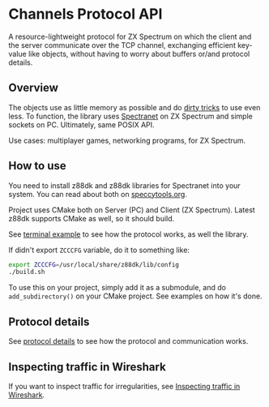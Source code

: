 # Channels Protocol API

A resource-lightweight protocol for ZX Spectrum on which the client and the server
communicate over the TCP channel, exchanging efficient key-value like objects,
without having to worry about buffers or/and protocol details.

## Overview

The objects use as little memory as possible and do [dirty tricks](https://github.com/speccytools/zx-proto/blob/master/include/proto_objects.h#L39) to use even less.
To function, the library uses [Spectranet](https://speccytools.org) on ZX Spectrum and simple
sockets on PC. Ultimately, same POSIX API.

Use cases: multiplayer games, networking programs, for ZX Spectrum.

## How to use

You need to install z88dk and z88dk libraries for Spectranet into your system.
You can read about both on [speccytools.org](https://speccytools.org/).

Project uses CMake both on Server (PC) and Client (ZX Spectrum).
Latest z88dk supports CMake as well, so it should build.

See [terminal example](./examples/terminal/Readme.md) to see how the protocol works, as well the library.

If didn't export `ZCCCFG` variable, do it to something like:
```bash
export ZCCCFG=/usr/local/share/z88dk/lib/config
./build.sh
```

To use this on your project, simply add it as a submodule,
and do `add_subdirectory()` on your CMake project.
See examples on how it's done.

## Protocol details

See [protocol details](./Protocol.md) to see how the protocol and communication works.

## Inspecting traffic in Wireshark

If you want to inspect traffic for irregularities, see
[Inspecting traffic in Wireshark](./Wireshark.md).
